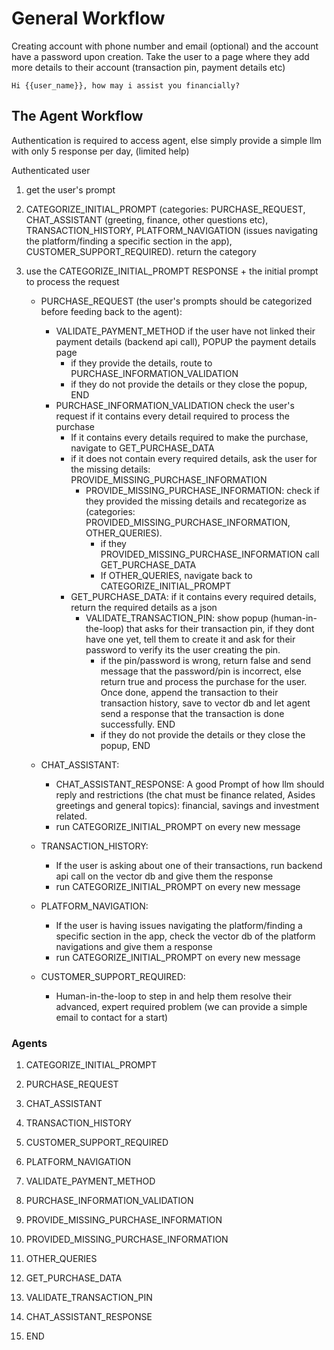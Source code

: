 # General Workflow

Creating account with phone number and email (optional) and the account have a password
upon creation. Take the user to a page where they add more details to their account (transaction pin, payment details etc)

`Hi {{user_name}}, how may i assist you financially?`

## The Agent Workflow

Authentication is required to access agent, else simply provide a simple llm with only 5 response per day, (limited help)

Authenticated user

1. get the user's prompt
2. CATEGORIZE_INITIAL_PROMPT (categories: PURCHASE_REQUEST, CHAT_ASSISTANT (greeting, finance, other questions etc), TRANSACTION_HISTORY, PLATFORM_NAVIGATION (issues navigating the platform/finding a specific section in the app), CUSTOMER_SUPPORT_REQUIRED). return the category

3. use the CATEGORIZE_INITIAL_PROMPT RESPONSE + the initial prompt to process the request

   - PURCHASE_REQUEST (the user's prompts should be categorized before feeding back to the agent):

     - VALIDATE_PAYMENT_METHOD if the user have not linked their payment details (backend api call), POPUP the payment details page
       - if they provide the details, route to PURCHASE_INFORMATION_VALIDATION
       - if they do not provide the details or they close the popup, END
     - PURCHASE_INFORMATION_VALIDATION check the user's request if it contains every detail required to process the purchase
       - If it contains every details required to make the purchase, navigate to GET_PURCHASE_DATA
       - if it does not contain every required details, ask the user for the missing details: PROVIDE_MISSING_PURCHASE_INFORMATION
         - PROVIDE_MISSING_PURCHASE_INFORMATION: check if they provided the missing details and recategorize as (categories: PROVIDED_MISSING_PURCHASE_INFORMATION, OTHER_QUERIES).
           - if they PROVIDED_MISSING_PURCHASE_INFORMATION call GET_PURCHASE_DATA
           - If OTHER_QUERIES, navigate back to CATEGORIZE_INITIAL_PROMPT
       - GET_PURCHASE_DATA: if it contains every required details, return the required details as a json
         - VALIDATE_TRANSACTION_PIN: show popup (human-in-the-loop) that asks for their transaction pin, if they dont have one yet, tell them to create it and ask for their password to verify its the user creating the pin.
           - if the pin/password is wrong, return false and send message that the password/pin is incorrect, else return true and process the purchase for the user. Once done, append the transaction to their transaction history, save to vector db and let agent send a response that the transaction is done successfully. END
           - if they do not provide the details or they close the popup, END

   - CHAT_ASSISTANT:

     - CHAT_ASSISTANT_RESPONSE: A good Prompt of how llm should reply and restrictions (the chat must be finance related, Asides greetings and general topics): financial, savings and investment related.
     - run CATEGORIZE_INITIAL_PROMPT on every new message

   - TRANSACTION_HISTORY:

     - If the user is asking about one of their transactions, run backend api call on the vector db and give them the response
     - run CATEGORIZE_INITIAL_PROMPT on every new message

   - PLATFORM_NAVIGATION:

     - If the user is having issues navigating the platform/finding a specific section in the app, check the vector db of the platform navigations and give them a response
     - run CATEGORIZE_INITIAL_PROMPT on every new message

   - CUSTOMER_SUPPORT_REQUIRED:
     - Human-in-the-loop to step in and help them resolve their advanced, expert required problem (we can provide a simple email to contact for a start)

### Agents

1. CATEGORIZE_INITIAL_PROMPT
2. PURCHASE_REQUEST
3. CHAT_ASSISTANT
4. TRANSACTION_HISTORY
5. CUSTOMER_SUPPORT_REQUIRED
6. PLATFORM_NAVIGATION

7. VALIDATE_PAYMENT_METHOD
8. PURCHASE_INFORMATION_VALIDATION
9. PROVIDE_MISSING_PURCHASE_INFORMATION
10. PROVIDED_MISSING_PURCHASE_INFORMATION
11. OTHER_QUERIES
12. GET_PURCHASE_DATA
13. VALIDATE_TRANSACTION_PIN

14. CHAT_ASSISTANT_RESPONSE
15. END
